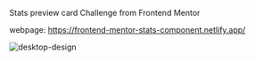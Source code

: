 Stats preview card Challenge from Frontend Mentor

webpage: https://frontend-mentor-stats-component.netlify.app/

![desktop-design](https://github.com/yarlinlynn/States-preview-card/assets/140059481/ce66fdd8-a130-4bd9-8ace-9b58088e2f36)
